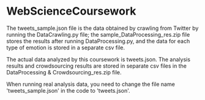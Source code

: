 # WebScienceCoursework
The tweets_sample.json file is the data obtained by crawling from Twitter by running the DataCrawling.py file; the sample_DataProcessing_res.zip file stores the results after running DataProcessing.py, and the data for each type of emotion is stored in a separate csv file.


The actual data analyzed by this coursework is tweets.json. The analysis results and crowdsourcing results are stored in separate csv files in the DataProcessing & Crowdsourcing_res.zip file.


When running real analysis data, you need to change the file name 'tweets_sample.json' in the code to 'tweets.json'.
